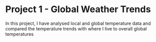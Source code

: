 # Project 1 - Global Weather Trends

In this project, I have analysed local and global temperature data and compared the temperature trends with where I live to overall global temperatures
